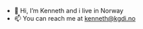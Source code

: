 - 👋 Hi, I’m Kenneth and i live in Norway
- 📫 You can reach me at kenneth@kgdi.no

<!---
KGDI01/KGDI01 is a ✨ special ✨ repository because its `README.md` (this file) appears on your GitHub profile.
You can click the Preview link to take a look at your changes.
--->
